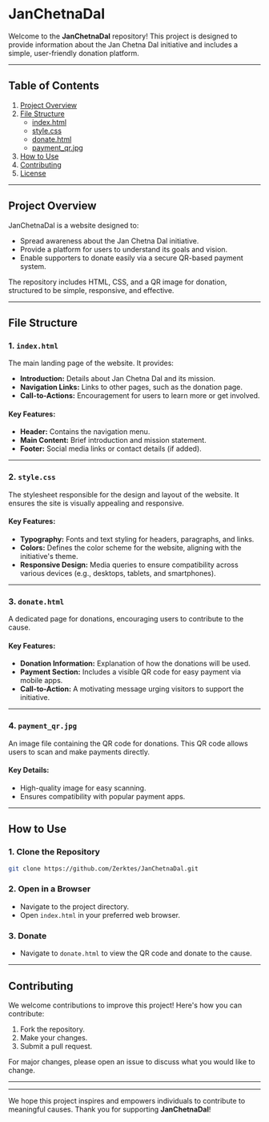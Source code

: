 # JanChetnaDal

Welcome to the **JanChetnaDal** repository! This project is designed to provide information about the Jan Chetna Dal initiative and includes a simple, user-friendly donation platform.

---

## Table of Contents
1. [Project Overview](#project-overview)
2. [File Structure](#file-structure)
   - [index.html](#indexhtml)
   - [style.css](#stylecss)
   - [donate.html](#donatehtml)
   - [payment_qr.jpg](#payment_qrjpg)
3. [How to Use](#how-to-use)
4. [Contributing](#contributing)
5. [License](#license)

---

## Project Overview

JanChetnaDal is a website designed to:
- Spread awareness about the Jan Chetna Dal initiative.
- Provide a platform for users to understand its goals and vision.
- Enable supporters to donate easily via a secure QR-based payment system.

The repository includes HTML, CSS, and a QR image for donation, structured to be simple, responsive, and effective.

---

## File Structure

### 1. `index.html`
The main landing page of the website. It provides:
- **Introduction:** Details about Jan Chetna Dal and its mission.
- **Navigation Links:** Links to other pages, such as the donation page.
- **Call-to-Actions:** Encouragement for users to learn more or get involved.

#### Key Features:
- **Header:** Contains the navigation menu.
- **Main Content:** Brief introduction and mission statement.
- **Footer:** Social media links or contact details (if added).

---

### 2. `style.css`
The stylesheet responsible for the design and layout of the website. It ensures the site is visually appealing and responsive.

#### Key Features:
- **Typography:** Fonts and text styling for headers, paragraphs, and links.
- **Colors:** Defines the color scheme for the website, aligning with the initiative's theme.
- **Responsive Design:** Media queries to ensure compatibility across various devices (e.g., desktops, tablets, and smartphones).

---

### 3. `donate.html`
A dedicated page for donations, encouraging users to contribute to the cause.

#### Key Features:
- **Donation Information:** Explanation of how the donations will be used.
- **Payment Section:** Includes a visible QR code for easy payment via mobile apps.
- **Call-to-Action:** A motivating message urging visitors to support the initiative.

---

### 4. `payment_qr.jpg`
An image file containing the QR code for donations. This QR code allows users to scan and make payments directly.

#### Key Details:
- High-quality image for easy scanning.
- Ensures compatibility with popular payment apps.

---

## How to Use

### 1. Clone the Repository
```bash
git clone https://github.com/Zerktes/JanChetnaDal.git
```

### 2. Open in a Browser
- Navigate to the project directory.
- Open `index.html` in your preferred web browser.

### 3. Donate
- Navigate to `donate.html` to view the QR code and donate to the cause.

---

## Contributing

We welcome contributions to improve this project! Here's how you can contribute:
1. Fork the repository.
2. Make your changes.
3. Submit a pull request.

For major changes, please open an issue to discuss what you would like to change.

---
<!-- ADD MIT LICENSE to repository then, uncomment below code. -->
<!-- vide## License

This project is licensed under the [MIT License](LICENSE). You are free to use, modify, and distribute the code, prod proper credit is given. -->

---

We hope this project inspires and empowers individuals to contribute to meaningful causes. Thank you for supporting **JanChetnaDal**!